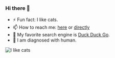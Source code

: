 ### Hi there 👋


- ⚡ Fun fact: I like cats.
- 📫 How to reach me: [here](https://joshaprior.dev/) or [directly](https://joshaprior.dev/contact/)
- 🦆 My favorite search engine is [Duck Duck Go](https://duckduckgo.com).
- 🦠 I am diagnosed with human.

![I like cats](https://github.githubassets.com/images/mona-whisper.gif)

<!--
**joshaprior/joshaprior** is a ✨ _special_ ✨ repository because its `README.md` (this file) appears on your GitHub profile.

Here are some ideas to get you started:

- 🔭 I’m currently working on ...
- 🌱 I’m currently learning ...
- 👯 I’m looking to collaborate on ...
- 🤔 I’m looking for help with ...
- 💬 Ask me about ...
- 📫 How to reach me: ...
- 😄 Pronouns: ...
- ⚡ Fun fact: ...
-->
